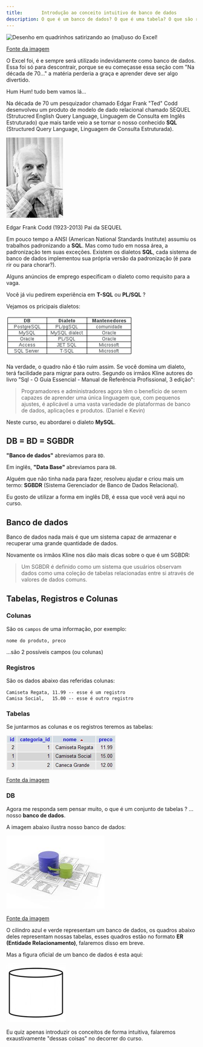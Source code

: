 ```yaml
---
title:       Introdução ao conceito intuitivo de banco de dados
description: O que é um banco de dados? O que é uma tabela? O que são registros?
---
```


![Desenho em quadrinhos satirizando ao (mal)uso do Excel!](vida_prog_112.png "O Excel foi, é e sempre será utilizado 
indevidamente como banco de dados.")

[Fonte da imagem](http://vidadeprogramador.com.br/2011/05/24/banco-de-dados/ "link-externo")

O Excel foi, é e sempre será utilizado indevidamente como banco de dados. Essa foi só para descontrair, porque se eu 
começasse essa seção com "Na década de 70..." a matéria perderia a graça e aprender deve ser algo divertido.

Hum Hum! tudo bem vamos lá...

Na década de 70 um pesquizador chamado Edgar Frank "Ted" Codd desenvolveu um produto de modelo de dado relacional 
chamado SEQUEL (Strutucred English Query Language, Linguagem de Consulta em Inglês Estruturado) que mais tarde veio a 
se tornar o nosso conhecido __SQL__ (Structured Query Language, Linguagem de Consulta Estruturada).


![Foto de Edgar Frank Codd](edgar-f-codd.jpg "Edgar Frank Codd (1923-2013) Pai da SEQUEL")

Edgar Frank Codd (1923-2013) Pai da SEQUEL


Em pouco tempo a ANSI (American National Standards Institute) assumiu os trabalhos padronizando a __SQL__. Mas como tudo em
 nossa área, a padronização tem suas exceções. Existem os dialetos __SQL__, cada sistema de banco de dados implementou sua 
própria versão da padronização (é para rir ou para chorar?).

Alguns anúncios de emprego especificam o dialeto como requisito para a vaga.

Você já viu pedirem experiência em __T-SQL__ ou __PL/SQL__ ?

Vejamos os pricipais dialetos:

![Exemplos de dialetos SQL](sql-dialetos.png "Exemplos de dialetos SQL")

Na verdade, o quadro não é tão ruim assim. Se você domina um dialeto, terá facilidade para migrar para outro. Segundo os
irmãos Kline autores do livro "Sql - O Guia Essencial - Manual de Referência Profissional, 3 edição":

> Programadores e administradores agora têm o benefício de serem capazes de aprender uma única linguagem que, com 
> pequenos ajustes, é aplicável a uma vasta variedade de plataformas de banco de dados, aplicações e produtos. 
> (Daniel e Kevin)

Neste curso, eu abordarei o dialeto __MySQL__.


DB = BD = SGBDR
---

__"Banco de dados"__ abreviamos para `BD`.

Em inglês, __"Data Base"__ abreviamos para `DB`.

Alguém que não tinha nada para fazer, resolveu ajudar e criou mais um termo: __SGBDR__ (Sistema Gerenciador de Banco de
Dados Relacional).

Eu gosto de utilizar a forma em inglês DB, é essa que você verá aqui no curso.



Banco de dados
---

Banco de dados nada mais é que um sistema capaz de armazenar e recuperar uma grande quantidade de dados.

Novamente os irmãos Kline nos dão mais dicas sobre o que é um SGBDR:

> Um SGBDR é definido como um sistema que usuários observam dados como uma coleção de tabelas relacionadas entre si 
> através de valores de dados comuns.




Tabelas, Registros e Colunas
---

### Colunas

São os `campos` de uma informação, por exemplo:

    nome do produto, preco

...são 2 possíveis campos (ou colunas)


### Registros

São os dados abaixo das referidas colunas:

    Camiseta Regata, 11.99 -- esse é um registro
    Camisa Social,   15.00 -- esse é outro registro




### Tabelas

Se juntarmos as colunas e os registros teremos as tabelas:

![Tabelas](ex01-tabela.jpg "Tabelas") 

[Fonte da imagem](http://blog.thiagobelem.net/relacionamento-de-tabelas-no-mysql/ "link-externo")



### DB

Agora me responda sem pensar muito, o que é um conjunto de tabelas ? ... nosso __banco de dados__.

A imagem abaixo ilustra nosso banco de dados:


![Diagrama que representa um banco de dados](db.jpg "Diagrama que representa um banco de dados")

[Fonte da imagem](http://www2.itssolucoes.com.br/banco-de-dadoss "link-externo")

O cilindro azul e verde representam um banco de dados, os quadros abaixo deles representam nossas tabelas,
esses quadros estão no formato __ER (Entidade Relacionamento)__, falaremos disso em breve.

Mas a figura oficial de um banco de dados é esta aqui:

![diagrama oficial que representa um banco de dados](db02.jpg "Isto sim é um Banco de Dados")

Eu quiz apenas introduzir os conceitos de forma intuitiva, falaremos exaustivamente "dessas coisas" no decorrer do curso.

